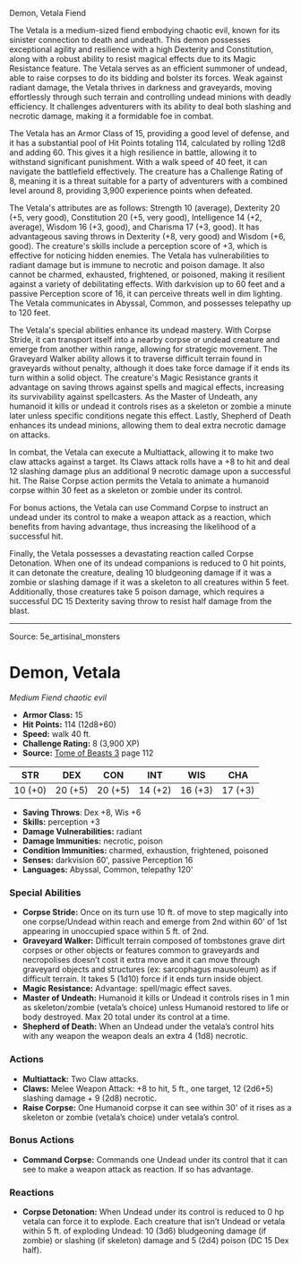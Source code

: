 <MonsterName/>Demon, Vetala</MonsterName>
<CreatureType/>Fiend</CreatureType>

<summary>The Vetala is a medium-sized fiend embodying chaotic evil, known for its sinister connection to death and undeath. This demon possesses exceptional agility and resilience with a high Dexterity and Constitution, along with a robust ability to resist magical effects due to its Magic Resistance feature. The Vetala serves as an efficient summoner of undead, able to raise corpses to do its bidding and bolster its forces. Weak against radiant damage, the Vetala thrives in darkness and graveyards, moving effortlessly through such terrain and controlling undead minions with deadly efficiency. It challenges adventurers with its ability to deal both slashing and necrotic damage, making it a formidable foe in combat.</summary>

<detail>

The Vetala has an Armor Class of 15, providing a good level of defense, and it has a substantial pool of Hit Points totaling 114, calculated by rolling 12d8 and adding 60. This gives it a high resilience in battle, allowing it to withstand significant punishment. With a walk speed of 40 feet, it can navigate the battlefield effectively. The creature has a Challenge Rating of 8, meaning it is a threat suitable for a party of adventurers with a combined level around 8, providing 3,900 experience points when defeated.

The Vetala's attributes are as follows: Strength 10 (average), Dexterity 20 (+5, very good), Constitution 20 (+5, very good), Intelligence 14 (+2, average), Wisdom 16 (+3, good), and Charisma 17 (+3, good). It has advantageous saving throws in Dexterity (+8, very good) and Wisdom (+6, good). The creature's skills include a perception score of +3, which is effective for noticing hidden enemies. The Vetala has vulnerabilities to radiant damage but is immune to necrotic and poison damage. It also cannot be charmed, exhausted, frightened, or poisoned, making it resilient against a variety of debilitating effects. With darkvision up to 60 feet and a passive Perception score of 16, it can perceive threats well in dim lighting. The Vetala communicates in Abyssal, Common, and possesses telepathy up to 120 feet.

The Vetala's special abilities enhance its undead mastery. With Corpse Stride, it can transport itself into a nearby corpse or undead creature and emerge from another within range, allowing for strategic movement. The Graveyard Walker ability allows it to traverse difficult terrain found in graveyards without penalty, although it does take force damage if it ends its turn within a solid object. The creature's Magic Resistance grants it advantage on saving throws against spells and magical effects, increasing its survivability against spellcasters. As the Master of Undeath, any humanoid it kills or undead it controls rises as a skeleton or zombie a minute later unless specific conditions negate this effect. Lastly, Shepherd of Death enhances its undead minions, allowing them to deal extra necrotic damage on attacks.

In combat, the Vetala can execute a Multiattack, allowing it to make two claw attacks against a target. Its Claws attack rolls have a +8 to hit and deal 12 slashing damage plus an additional 9 necrotic damage upon a successful hit. The Raise Corpse action permits the Vetala to animate a humanoid corpse within 30 feet as a skeleton or zombie under its control.

For bonus actions, the Vetala can use Command Corpse to instruct an undead under its control to make a weapon attack as a reaction, which benefits from having advantage, thus increasing the likelihood of a successful hit. 

Finally, the Vetala possesses a devastating reaction called Corpse Detonation. When one of its undead companions is reduced to 0 hit points, it can detonate the creature, dealing 10 bludgeoning damage if it was a zombie or slashing damage if it was a skeleton to all creatures within 5 feet. Additionally, those creatures take 5 poison damage, which requires a successful DC 15 Dexterity saving throw to resist half damage from the blast.</detail>



---

Source: 5e_artisinal_monsters

# Demon, Vetala

*Medium* *Fiend* *chaotic evil*

- **Armor Class:** 15
- **Hit Points:** 114 (12d8+60)
- **Speed:** walk 40 ft.
- **Challenge Rating:** 8 (3,900 XP)
- **Source:** [Tome of Beasts 3](https://koboldpress.com/kpstore/product/tome-of-beasts-3-for-5th-edition/) page 112

| STR | DEX | CON | INT | WIS | CHA |
| --- | --- | --- | --- | --- | --- |
| 10 (+0) | 20 (+5) | 20 (+5) | 14 (+2) | 16 (+3) | 17 (+3) |

- **Saving Throws**: Dex +8, Wis +6
- **Skills:** perception +3
- **Damage Vulnerabilities:** radiant
- **Damage Immunities:** necrotic, poison
- **Condition Immunities:** charmed, exhaustion, frightened, poisoned
- **Senses:** darkvision 60', passive Perception 16
- **Languages:** Abyssal, Common, telepathy 120'

### Special Abilities

- **Corpse Stride:** Once on its turn use 10 ft. of move to step magically into one corpse/Undead within reach and emerge from 2nd within 60' of 1st appearing in unoccupied space within 5 ft. of 2nd.
- **Graveyard Walker:** Difficult terrain composed of tombstones grave dirt corpses or other objects or features common to graveyards and necropolises doesn’t cost it extra move and it can move through graveyard objects and structures (ex: sarcophagus mausoleum) as if difficult terrain. It takes 5 (1d10) force if it ends turn inside object.
- **Magic Resistance:** Advantage: spell/magic effect saves.
- **Master of Undeath:** Humanoid it kills or Undead it controls rises in 1 min as skeleton/zombie (vetala’s choice) unless Humanoid restored to life or body destroyed. Max 20 total under its control at a time.
- **Shepherd of Death:** When an Undead under the vetala’s control hits with any weapon the weapon deals an extra 4 (1d8) necrotic.

### Actions

- **Multiattack:** Two Claw attacks.
- **Claws:** Melee Weapon Attack: +8 to hit, 5 ft., one target, 12 (2d6+5) slashing damage + 9 (2d8) necrotic.
- **Raise Corpse:** One Humanoid corpse it can see within 30' of it rises as a skeleton or zombie (vetala’s choice) under vetala’s control.

### Bonus Actions

- **Command Corpse:** Commands one Undead under its control that it can see to make a weapon attack as reaction. If so has advantage.

### Reactions

- **Corpse Detonation:** When Undead under its control is reduced to 0 hp vetala can force it to explode. Each creature that isn’t Undead or vetala within 5 ft. of exploding Undead: 10 (3d6) bludgeoning damage (if zombie) or slashing (if skeleton) damage and 5 (2d4) poison (DC 15 Dex half).




